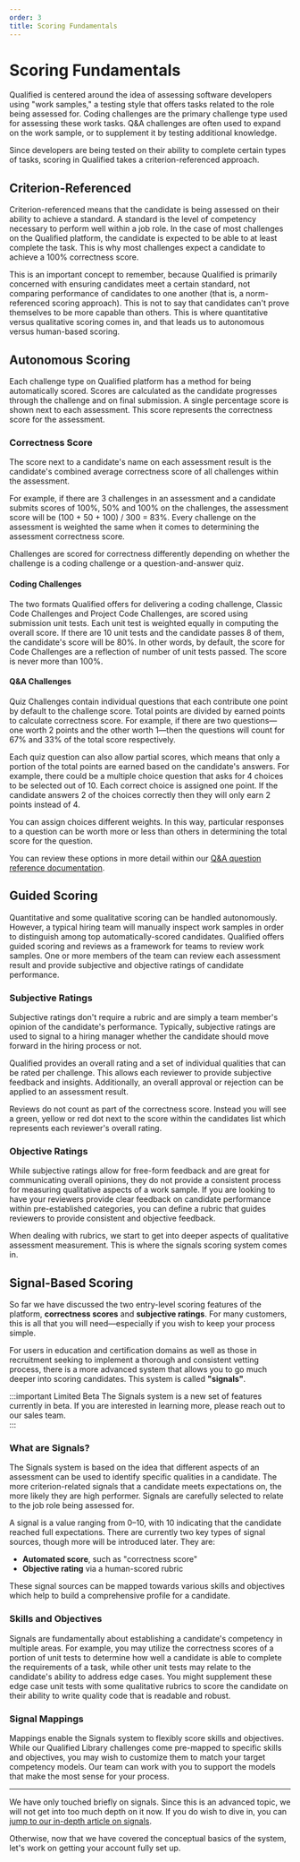 ```yaml
---
order: 3
title: Scoring Fundamentals
---
```


# Scoring Fundamentals

Qualified is centered around the idea of assessing software developers using "work samples," a testing style that offers tasks related to the role being assessed for. Coding challenges are the primary challenge type used for assessing these work tasks. Q&A challenges are often used to expand on the work sample, or to supplement it by testing additional knowledge. 

Since developers are being tested on their ability to complete certain types of tasks, scoring in Qualified takes a criterion-referenced approach.

## Criterion-Referenced
Criterion-referenced means that the candidate is being assessed on their ability to achieve a standard. A standard is the level of competency necessary to perform well within a job role. In the case of most challenges on the Qualified platform, the candidate is expected to be able to at least complete the task. This is why most challenges expect a candidate to achieve a 100% correctness score. 

This is an important concept to remember, because Qualified is primarily concerned with ensuring candidates meet a certain standard, not comparing performance of candidates to one another (that is, a norm-referenced scoring approach). This is not to say that candidates can't prove themselves to be more capable than others. This is where quantitative versus qualitative scoring comes in, and that leads us to autonomous versus human-based scoring.    

## Autonomous Scoring
Each challenge type on Qualified platform has a method for being automatically scored. Scores are calculated as the candidate progresses through the challenge and on final submission. A single percentage score is shown next to each assessment. This score represents the correctness score for the assessment.  

### Correctness Score
The score next to a candidate's name on each assessment result is the candidate's combined average correctness score of all challenges within the assessment.

For example, if there are 3 challenges in an assessment and a candidate submits scores of 100%, 50% and 100% on the challenges, the assessment score will be (100 + 50 + 100) / 300 = 83%. Every challenge on the assessment is weighted the same when it comes to determining the assessment correctness score.  

Challenges are scored for correctness differently depending on whether the challenge is a coding challenge or a question-and-answer quiz.

#### Coding Challenges
The two formats Qualified offers for delivering a coding challenge, Classic Code Challenges and Project Code Challenges, are scored using submission unit tests. Each unit test is weighted equally in computing the overall score. If there are 10 unit tests and the candidate passes 8 of them, the candidate's score will be 80%. In other words, by default, the score for Code Challenges are a reflection of number of unit tests passed. The score is never more than 100%.  

#### Q&A Challenges
Quiz Challenges contain individual questions that each contribute one point by default to the challenge score. Total points are divided by earned points to calculate correctness score. For example, if there are two questions—one worth 2 points and the other worth 1—then the questions will count for 67% and 33% of the total score respectively.

Each quiz question can also allow partial scores, which means that only a portion of the total points are earned based on the candidate's answers. For example, there could be a multiple choice question that asks for 4 choices to be selected out of 10. Each correct choice is assigned one point. If the candidate answers 2 of the choices correctly then they will only earn 2 points instead of 4.

You can assign choices different weights. In this way, particular responses to a question can be worth more or less than others in determining the total score for the question.

You can review these options in more detail within our [Q&A question reference documentation](/reference/features/challenges/quiz/questions).

## Guided Scoring
Quantitative and some qualitative scoring can be handled autonomously. However, a typical hiring team will manually inspect work samples in order to distinguish among top automatically-scored candidates. Qualified offers guided scoring and reviews as a framework for teams to review work samples. One or more members of the team can review each assessment result and provide subjective and objective ratings of candidate performance.   

### Subjective Ratings
Subjective ratings don't require a rubric and are simply a team member's opinion of the candidate's performance. Typically, subjective ratings are used to signal to a hiring manager whether the candidate should move forward in the hiring process or not.  

Qualified provides an overall rating and a set of individual qualities that can be rated per challenge. This allows each reviewer to provide subjective feedback and insights. Additionally, an overall approval or rejection can be applied to an assessment result.

Reviews do not count as part of the correctness score. Instead you will see a green, yellow or red dot next to the score within the candidates list which represents each reviewer's overall rating.

### Objective Ratings
While subjective ratings allow for free-form feedback and are great for communicating overall opinions, they do not provide a consistent process for measuring qualitative aspects of a work sample. If you are looking to have your reviewers provide clear feedback on candidate performance within pre-established categories, you can define a rubric that guides reviewers to provide consistent and objective feedback.

When dealing with rubrics, we start to get into deeper aspects of qualitative assessment measurement. This is where the signals scoring system comes in.    

## Signal-Based Scoring
So far we have discussed the two entry-level scoring features of the platform, **correctness scores** and **subjective ratings**. For many customers, this is all that you will need—especially if you wish to keep your process simple. 

For users in education and certification domains as well as those in recruitment seeking to implement a thorough and consistent vetting process, there is a more advanced system that allows you to go much deeper into scoring candidates. This system is called **"signals"**.

:::important Limited Beta
The Signals system is a new set of features currently in beta. If you are interested in learning more, please reach out to our sales team.  
:::

### What are Signals?
The Signals system is based on the idea that different aspects of an assessment can be used to identify specific qualities in a candidate. The more criterion-related signals that a candidate meets expectations on, the more likely they are high performer. Signals are carefully selected to relate to the job role being assessed for.

A signal is a value ranging from 0–10, with 10 indicating that the candidate reached full expectations. There are currently two key types of signal sources, though more will be introduced later. They are:

- **Automated score**, such as "correctness score"
- **Objective rating** via a human-scored rubric

These signal sources can be mapped towards various skills and objectives which help to build a comprehensive profile for a candidate. 

### Skills and Objectives
Signals are fundamentally about establishing a candidate's competency in multiple areas. For example, you may utilize the correctness scores of a portion of unit tests to determine how well a candidate is able to complete the requirements of a task, while other unit tests may relate to the candidate's ability to address edge cases. You might supplement these edge case unit tests with some qualitative rubrics to score the candidate on their ability to write quality code that is readable and robust.

### Signal Mappings
Mappings enable the Signals system to flexibly score skills and objectives. While our Qualified Library challenges come pre-mapped to specific skills and objectives, you may wish to customize them to match your target competency models. Our team can work with you to support the models that make the most sense for your process.  

------

We have only touched briefly on signals. Since this is an advanced topic, we will not get into too much depth on it now. If you do wish to dive in, you can [jump to our in-depth article on signals](../../../creating-content/scoring/signal-scoring). 

Otherwise, now that we have covered the conceptual basics of the system, let's work on getting your account fully set up.
       
